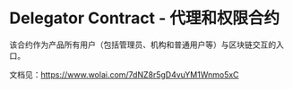# Delegator Contract - 代理和权限合约

该合约作为产品所有用户（包括管理员、机构和普通用户等）与区块链交互的入口。

文档见：https://www.wolai.com/7dNZ8r5gD4vuYM1Wnmo5xC